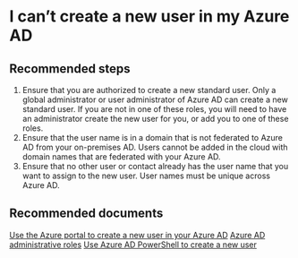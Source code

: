 <properties 
    pageTitle="I can't create a new user in my Azure AD"
    description="I can't create a new user in my Azure AD"
    service="microsoft.aad"
    resource="Microsoft_AAD_IAM"
    authors="jeffsta"
    displayOrder="2500"
    selfHelpType="resource"
    resourceTags=" userandgroups_overview"
    cloudEnvironments="public"
 />
# I can’t create a new user in my Azure AD

## **Recommended steps**
1. Ensure that you are authorized to create a new standard user. Only a global administrator or user administrator of Azure AD can create a new standard user. If you are not in one of these roles, you will need to have an administrator create the new user for you, or add you to one of these roles.
2. Ensure that the user name is in a domain that is not federated to Azure AD from your on-premises AD. Users cannot be added in the cloud with domain names that are federated with your Azure AD.
3. Ensure that no other user or contact already has the user name that you want to assign to the new user. User names must be unique across Azure AD.

## **Recommended documents**

[Use the Azure portal to create a new user in your Azure AD](https://docs.microsoft.com/en-us/azure/active-directory/active-directory-users-create-azure-portal) 
[Azure AD administrative roles](https://docs.microsoft.com/en-us/azure/active-directory/active-directory-assign-admin-roles) 
[Use Azure AD PowerShell to create a new user](https://docs.microsoft.com/en-us/powershell/azuread/v2/new-azureaduser)

